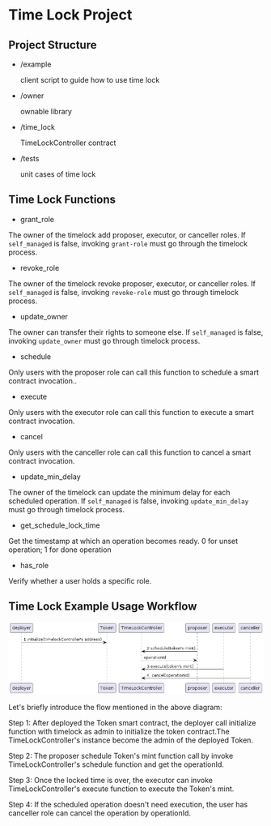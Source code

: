 # Time Lock Project

## Project Structure

- /example

  client script to guide how to use time lock

- /owner

  ownable library

- /time_lock

  TimeLockController contract

- /tests

  unit cases of time lock

## Time Lock Functions

- grant_role

The owner of the timelock add proposer, executor, or canceller roles. If `self_managed` is false, invoking `grant-role` must go through the timelock process.

- revoke_role

The owner of the timelock revoke proposer, executor, or canceller roles. If `self_managed` is false, invoking `revoke-role` must go through timelock process.

- update_owner

The owner can transfer their rights to someone else. If `self_managed` is false, invoking `update_owner` must go through timelock process.

- schedule

Only users with the proposer role can call this function to schedule a smart contract invocation..

- execute

Only users with the executor role can call this function to execute a smart contract invocation.

- cancel

Only users with the canceller role can call this function to cancel a smart contract invocation.

- update_min_delay

The owner of the timelock can update the minimum delay for each scheduled operation. If `self_managed` is false, invoking `update_min_delay` must go through timelock process.

- get_schedule_lock_time

Get the timestamp at which an operation becomes ready. 0 for unset operation; 1 for done operation

- has_role

Verify whether a user holds a specific role.

## Time Lock Example Usage Workflow
![image](./timelock-workflow.png)

Let's briefly introduce the flow mentioned in the above diagram:

Step 1:
After deployed the Token smart contract, the deployer call initialize function with timelock as admin  to initialize the token contract.The TimeLockController's instance become the admin of the deployed Token.

Step 2:
The proposer schedule Token's mint function call by invoke TimeLockController's schedule function and get the operationId.

Step 3:
Once the locked time is over, the executor can invoke TimeLockController's execute function to execute the Token's mint.

Step 4:
If the scheduled operation doesn't need execution, the user has canceller role can cancel the operation by operationId.


